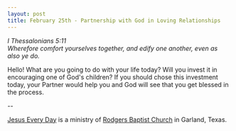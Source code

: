 ```yaml
---
layout: post
title: February 25th - Partnership with God in Loving Relationships
---
```


_I Thessalonians 5:11  
Wherefore comfort yourselves together, and edify one another, even
as also ye do._

Hello! What are you going to do with your life today? Will you
invest it in encouraging one of God's children? If you should chose
this investment today, your Partner would help you and God will see
that you get blessed in the process.

 --

<a href=http://jesuseveryday.net>Jesus Every Day</a> is a ministry of <a href=http://rodgersbaptist.net>Rodgers Baptist Church</a> in Garland, Texas.
